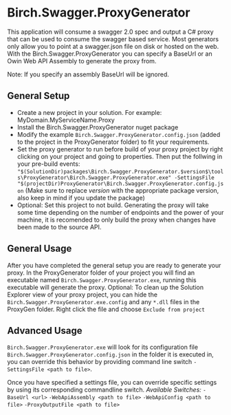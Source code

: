 Birch.Swagger.ProxyGenerator
===================================
This application will consume a swagger 2.0 spec and output a C# proxy that can be used to consume the swagger based service.
Most generators only allow you to point at a swagger.json file on disk or hosted on the web.  With the Birch.Swagger.ProxyGenerator you can specify a BaseUrl or an Owin Web API Assembly to generate the proxy from.

Note: If you specify an assembly BaseUrl will be ignored.

General Setup
-----------------------------------
* Create a new project in your solution. For example: MyDomain.MyServiceName.Proxy
* Install the Birch.Swagger.ProxyGenerator nuget package
* Modify the example `Birch.Swagger.ProxyGenerator.config.json` (added to the project in the ProxyGenerator folder) to fit your requirements.
* Set the proxy generator to run before build of your proxy project by right clicking on your project and going to properties.  Then put the follwing in your pre-build events:
`
"$(SolutionDir)packages\Birch.Swagger.ProxyGenerator.$version$\tools\ProxyGenerator\Birch.Swagger.ProxyGenerator.exe" -SettingsFile "$(projectDir)ProxyGenerator\Birch.Swagger.ProxyGenerator.config.json
` (Make sure to replace $version$ with the appropriate package version, also keep in mind if you update the package)
* Optional: Set this project to not build.  Generating the proxy will take some time depending on the number of endpoints and the power of your machine, it is recomended to only build the proxy when changes have been made to the source API.


General Usage
-----------------------------------
After you have completed the general setup you are ready to generate your proxy.
In the ProxyGenerator folder of your project you will find an executable named `Birch.Swagger.ProxyGenerator.exe`, running this executable will generate the proxy.
Optional: To clean up the Solution Explorer view of your proxy project, you can hide the `Birch.Swagger.ProxyGenerator.exe.config` and any  `*.dll` files in the ProxyGen folder.  Right click the file and choose `Exclude from project`


Advanced Usage
-----------------------------------
`Birch.Swagger.ProxyGenerator.exe` will look for its configuration file `Birch.Swagger.ProxyGenerator.config.json` in the folder it is executed in, you can override this behavior by providing command line switch `-SettingsFile <path to file>`.

Once you have specified a settings file, you can override specific settings by using its corresponding commandline switch.
*Available Switches:*
`-BaseUrl <url>`
`-WebApiAssembly <path to file>`
`-WebApiConfig <path to file>`
`-ProxyOutputFile <path to file>`